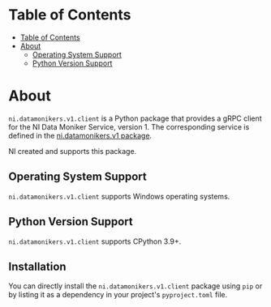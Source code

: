# Table of Contents

- [Table of Contents](#table-of-contents)
- [About](#about)
  - [Operating System Support](#operating-system-support)
  - [Python Version Support](#python-version-support)

# About

`ni.datamonikers.v1.client` is a Python package that provides a gRPC client for the
NI Data Moniker Service, version 1. The corresponding service is defined in the
[ni.datamonikers.v1 package](https://github.com/ni/ni-apis/tree/main/ni/datamonikers/v1).

NI created and supports this package.

## Operating System Support

`ni.datamonikers.v1.client` supports Windows operating systems.

## Python Version Support

`ni.datamonikers.v1.client` supports CPython 3.9+.

## Installation

You can directly install the `ni.datamonikers.v1.client` package using `pip` or by listing it as a
dependency in your project's `pyproject.toml` file.